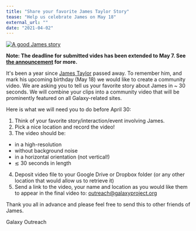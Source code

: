 ```yaml
---
title: "Share your favorite James Taylor Story"
tease: "Help us celebrate James on May 18"
external_url: ""
date: "2021-04-02"
---
```


<a href="/src/jxtx/index.md"><img src="/src/jxtx/i-love-you-so-much.jpg" alt="A good James story" class="float-right" style="max-width: 24rem" /></a>

<p class="lead">

**Note: The deadline for submitted vides has been extended to May 7.  See [the announcement](/src/news/2021-05-galaxy-update/index.md#featured-news) for more.**

</p>


It's been a year since [James Taylor](/src/jxtx/index.md) passed away.  To remember him, and mark his upcoming birthday (May 18) we would like to create a community video. We are asking you to tell us your favorite story about James in ~ 30 seconds. We will combine your clips into a community video that will be prominently featured on all Galaxy-related sites.

Here is what we will need you to do before April 30:

1. Think of your favorite story/interaction/event involving James.
2. Pick a nice location and record the video!
3. The video should be:
  * in a high-resolution
  * without background noise
  * in a horizontal orientation (not vertical!)
  * ≲ 30 seconds in length
4. Deposit video file to your Google Drive or Dropbox folder (or any other location that would allow us to retrieve it)
5. Send a link to the video, your name and location as you would like them to appear in the final video to: outreach@galaxyproject.org

Thank you all in advance and please feel free to send this to other friends of James.

Galaxy Outreach
